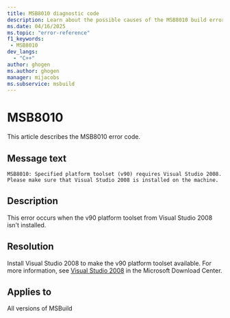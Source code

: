 ```yaml
---
title: MSB8010 diagnostic code
description: Learn about the possible causes of the MSB8010 build error and get troubleshooting tips.
ms.date: 04/16/2025
ms.topic: "error-reference"
f1_keywords:
 - MSB8010
dev_langs:
  - "C++"
author: ghogen
ms.author: ghogen
manager: mijacobs
ms.subservice: msbuild
---
```

# MSB8010

This article describes the MSB8010 error code.

## Message text

`MSB8010: Specified platform toolset (v90) requires Visual Studio 2008. Please make sure that Visual Studio 2008 is installed on the machine.`

## Description

This error occurs when the v90 platform toolset from Visual Studio 2008 isn't installed.

## Resolution

Install Visual Studio 2008 to make the v90 platform toolset available. For more information, see [Visual Studio 2008](https://www.microsoft.com/download/details.aspx?id=7873) in the Microsoft Download Center.

## Applies to

All versions of MSBuild